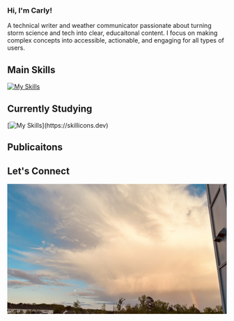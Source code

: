 ### Hi, I'm Carly!

A technical writer and weather communicator passionate about turning storm science and tech into clear, educaitonal content. I focus on making complex concepts into accessible, actionable, and engaging for all types of users. 

## Main Skills
[![My Skills](https://skillicons.dev/icons?i=ae,figma,notion,pr)](https://skillicons.dev) 

## Currently Studying
[![My Skills](https://skillicons.dev/icons?i=codepen,git,github,py,)](https://skillicons.dev)
## Publicaitons  


## Let's Connect 

![Clouds Image](Clouds.jpg)
